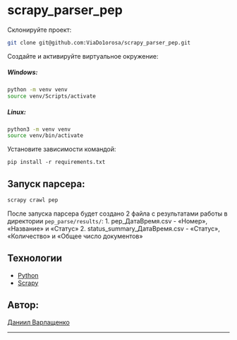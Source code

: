 # scrapy_parser_pep

Склонируйте проект:
```bash
git clone git@github.com:ViaDo1orosa/scrapy_parser_pep.git
```
Создайте и активируйте виртуальное окружение:
##### Windows:
```bash
python -m venv venv
source venv/Scripts/activate
```
##### Linux:
```bash
python3 -m venv venv
source venv/bin/activate
```
Установите зависимости командой:
```
pip install -r requirements.txt
```
## Запуск парсера:
```bash
scrapy crawl pep
```
После запуска парсера будет создано 2 файла с результатами работы в директории `pep_parse/results/`:
    1. pep_ДатаВремя.csv - «Номер», «Название» и «Статус»
    2. status_summary_ДатаВремя.csv - «Статус», «Количество» и «Общее число документов»

## Технологии
- [Python](https://www.python.org/)
- [Scrapy](https://pypi.org/project/Scrapy/)

## Автор: 
[Даниил Варлащенко](https://github.com/ViaDo1orosa)
***
